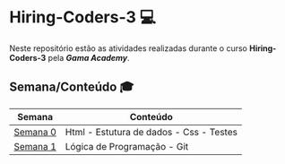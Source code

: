 # Hiring-Coders-3  :computer:


Neste repositório estão as atividades realizadas durante o curso **Hiring-Coders-3** pela **_Gama Academy_**.

## Semana/Conteúdo :mortar_board:

Semana | Conteúdo
-------| ----------------------------
[Semana 0](https://github.com/PatrickFRR/Hiring-Coders-3/tree/main/Semana_0)  |  Html - Estutura de dados - Css - Testes
[Semana 1](https://github.com/PatrickFRR/Hiring-Coders-3/tree/main/Semana_1)  |  Lógica de Programação - Git
